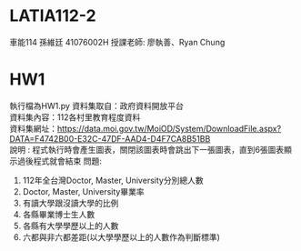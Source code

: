 # LATIA112-2
車能114 孫維廷 41076002H
授課老師: 廖執善、Ryan Chung
# HW1
執行檔為HW1.py
資料集取自：政府資料開放平台  
資料集內容：112各村里教育程度資料  
資料集網址：https://data.moi.gov.tw/MoiOD/System/DownloadFile.aspx?DATA=F4742B00-E32C-47DF-AAD4-D4F7CA8B51BB  
說明 : 程式執行時會產生圖表，關閉該圖表時會跳出下一張圖表，直到6張圖表顯示過後程式就會結束 
問題:
1. 112年全台灣Doctor, Master, University分別總人數
2. Doctor, Master, University畢業率
3. 有讀大學跟沒讀大學的比例
4. 各縣畢業博士生人數
5. 各縣有大學學歷以上的人數
6. 六都與非六都差距(以大學學歷以上的人數作為判斷標準)
